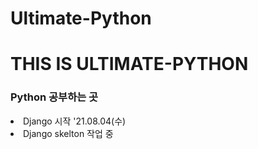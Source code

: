 # Ultimate-Python

<h1> THIS IS ULTIMATE-PYTHON</h1>

<h3> Python 공부하는 곳</h3>

<li> Django 시작 '21.08.04(수)</li>
<li> Django skelton 작업 중</li>
